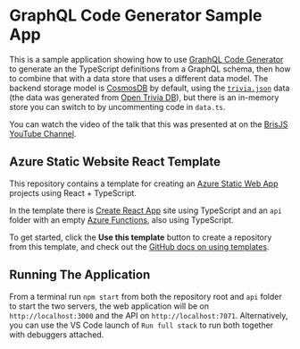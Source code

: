 # GraphQL Code Generator Sample App

This is a sample application showing how to use [GraphQL Code Generator](https://graphql-code-generator.com/) to generate an the TypeScript definitions from a GraphQL schema, then how to combine that with a data store that uses a different data model. The backend storage model is [CosmosDB](https://azure.microsoft.com/services/cosmos-db/?WT.mc_id=graphql-github-aapowell) by default, using the [`trivia.json`](api/trivia.json) data (the data was generated from [Open Trivia DB](https://opentdb.com)), but there is an in-memory store you can switch to by uncommenting code in `data.ts`.

You can watch the video of the talk that this was presented at on the [BrisJS](https://brisjs.org) [YouTube Channel](https://youtu.be/p8aJqeX7TT4?t=2741).

## Azure Static Website React Template

This repository contains a template for creating an [Azure Static Web App](https://docs.microsoft.com/azure/static-web-apps/?WT.mc_id=graphql-github-aapowell) projects using React + TypeScript.

In the template there is [Create React App](https://create-react-app.dev) site using TypeScript and an `api` folder with an empty [Azure Functions](https://docs.microsoft.com/azure/functions/?WT.mc_id=graphql-github-aapowell), also using TypeScript.

To get started, click the **Use this template** button to create a repository from this template, and check out the [GitHub docs on using templates](https://docs.github.com/en/github/creating-cloning-and-archiving-repositories/creating-a-repository-from-a-template).

## Running The Application

From a terminal run `npm start` from both the repository root and `api` folder to start the two servers, the web application will be on `http://localhost:3000` and the API on `http://localhost:7071`. Alternatively, you can use the VS Code launch of `Run full stack` to run both together with debuggers attached.
